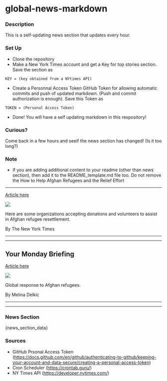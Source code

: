 # global-news-markdown

### Description 
This is a self-updating news section that updates every hour.

### Set Up 
* Clone the repository
* Make a New York Times account and get a Key for top stories section. Save the section as 
 ```
 KEY = (key obtained from a NYtimes API)
 ```
*  Create a Personnal Access Token GitHub Token for allowing automatic commits and push of updated markdown. (Push and commit authorization is enough). Save this Token as 
```
TOKEN = (Personal Access Token)
```
* Done! You will have a self updating markdown in this respository!

### Curious?
Come back in a few hours and seeif the news section has changed! (Is it too long?)

### Note
* If you are adding additional content to your readme (other than news section), then add it to the README_template.md file too. Do not remove the How to Help Afghan Refugees and the Relief Effort
-------------------------------------------------

[Article here](https://www.nytimes.com/2021/08/20/world/asia/how-to-help-afghanistan-refugees.html)

[![](https://static01.nyt.com/images/2021/09/18/world/18afghanistan-howtohelp2/merlin_193473240_b07a06bb-3644-4385-ba85-bfd32d0263d1-superJumbo.jpg)](https://www.nytimes.com/2021/08/20/world/asia/how-to-help-afghanistan-refugees.html)

Here are some organizations accepting donations and volunteers to assist in Afghan refugee resettlement.

By The New York Times

* * *

* * *

Your Monday Briefing
--------------------

[Article here](https://www.nytimes.com/2021/08/22/briefing/afghanistan-gulf-coast-covid-athens.html)

[![](https://static01.nyt.com/images/2021/08/23/us/23ambriefing-europe-nl-promo/merlin_193550523_23001999-2e40-4229-a6cb-d71e86c8ec4d-superJumbo.jpg)](https://www.nytimes.com/2021/08/22/briefing/afghanistan-gulf-coast-covid-athens.html)

Global response to Afghan refugees.

By Melina Delkic

* * *

* * *

### News Section 
{news_section_data}


### Sources 
* GitHub Prsonal Access Token (https://docs.github.com/en/github/authenticating-to-github/keeping-your-account-and-data-secure/creating-a-personal-access-token)
* Cron Scheduler (https://crontab.guru/)
* NY Times API (https://developer.nytimes.com/)
